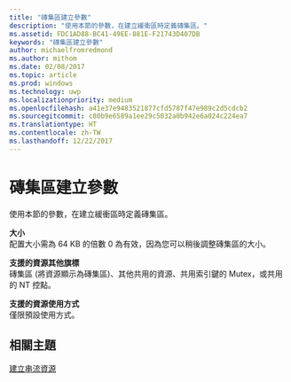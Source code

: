 ```yaml
---
title: "磚集區建立參數"
description: "使用本節的參數，在建立緩衝區時定義磚集區。"
ms.assetid: FDC1AD88-BC41-49EE-881E-F21743D407DB
keywords: "磚集區建立參數"
author: michaelfromredmond
ms.author: mithom
ms.date: 02/08/2017
ms.topic: article
ms.prod: windows
ms.technology: uwp
ms.localizationpriority: medium
ms.openlocfilehash: a41e37e9483521877cfd5787f47e989c2d5cdcb2
ms.sourcegitcommit: c80b9e6589a1ee29c5032a0b942e6a024c224ea7
ms.translationtype: HT
ms.contentlocale: zh-TW
ms.lasthandoff: 12/22/2017
---
```

# <a name="tile-pool-creation-parameters"></a>磚集區建立參數


使用本節的參數，在建立緩衝區時定義磚集區。

<span id="Size"></span><span id="size"></span><span id="SIZE"></span>**大小**  
配置大小需為 64 KB 的倍數 0 為有效，因為您可以稍後調整磚集區的大小。

<span id="Supported_Resource_Misc_Flags"></span><span id="supported_resource_misc_flags"></span><span id="SUPPORTED_RESOURCE_MISC_FLAGS"></span>**支援的資源其他旗標**  
磚集區 (將資源顯示為磚集區)、其他共用的資源、共用索引鍵的 Mutex，或共用的 NT 控點。

<span id="Supported_Resource_Usage"></span><span id="supported_resource_usage"></span><span id="SUPPORTED_RESOURCE_USAGE"></span>**支援的資源使用方式**  
僅限預設使用方式。

## <a name="span-idrelated-topicsspanrelated-topics"></a><span id="related-topics"></span>相關主題


[建立串流資源](creating-streaming-resources.md)

 

 




